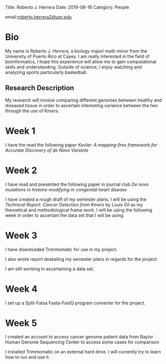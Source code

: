 Title: Roberto J. Herrera
Date: 2019-08-16
Category: People

email:roberto.herrera2@upr.edu

Bio
=====

My name is Roberto J. Herrera, a biology major/ math minor from the University of Puerto Rico at Cayey. I am really interested in the field of bioinformatics, I hope this experience will allow me to gain computational skills and understanding. Outside of science, I enjoy watching and analyzing sports particularly basketball.

Research Description
---------------------

My research will involve comparing different genomes between healthy and diseased tissue in order to ascertain interesting variance between the two through the use of Kmers.

Week 1
======

I have the read the following paper *Kevlar: A mapping-free framework for Accurate Discovery of de Novo Variants*

Week 2
======

I have read and presented the following paper in journal club *De novo mutations in histone-modifying in congenital heart disease*

I have created a rough draft of my semester plans, I will be using the *Technical Report: Cancer Detection from Kmers* by Louis Gil as my theoretical and methodological frame work. I will be using the following week in order to ascertain the data set that I will be using.

Week 3
======

I have downloaded Trimmomatic for use in my project.

I also wrote report deatailing my semester plans in regards for the project.

I am still working in ascertaining a data set.

Week 4
======

I set up a Split-Fatsa Fasta-FastQ program converter for the project.

Week 5
======

I created an account to access cancer genome patient data from Baylor Human Genome Sequencing Center to access some cases for comparison

I installed Trimmomatic on an external hard drive. I will currently try to learn how to run and use it.

